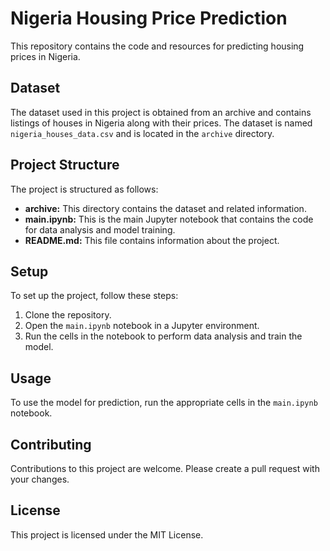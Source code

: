 # Nigeria Housing Price Prediction

This repository contains the code and resources for predicting housing prices in Nigeria.

## Dataset
The dataset used in this project is obtained from an archive and contains listings of houses in Nigeria along with their prices. The dataset is named `nigeria_houses_data.csv` and is located in the `archive` directory.

## Project Structure
The project is structured as follows:

- **archive:** This directory contains the dataset and related information.
- **main.ipynb:** This is the main Jupyter notebook that contains the code for data analysis and model training.
- **README.md:** This file contains information about the project.

## Setup
To set up the project, follow these steps:

1. Clone the repository.
2. Open the `main.ipynb` notebook in a Jupyter environment.
3. Run the cells in the notebook to perform data analysis and train the model.

## Usage
To use the model for prediction, run the appropriate cells in the `main.ipynb` notebook.

## Contributing
Contributions to this project are welcome. Please create a pull request with your changes.

## License
This project is licensed under the MIT License.
